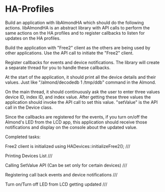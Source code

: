# HA-Profiles


Build an application with libAlmondHA which should do the following actions. libAlmondHA is an abstract library with API calls to perform the same actions on the HA profiles and to register callbacks to listen for updates on the HA profiles.
   
   Build the application with "Free2" client as the others are being used by other applications. Use the API call to initiate the "Free2" client.
   
   Register callbacks for events and device notifications. The library will create a separate thread for you to handle these callbacks.
   
   At the start of the application, it should print all the device details and their values. Just like "/almond/decodedb 1 /tmp/ddb" command in the Almond.
   
   On the main thread, it should continuously ask the user to enter three values device ID, index ID, and index value. After getting these three values the application should invoke the API call to set this value. "setValue" is the API call in the Device class.
   
   Since the callbacks are registered for the events, if you turn on/off the Almond's LED from the LCD app, this application should receive those notifications and display on the console about the updated value.






Completed tasks:




Free2 client is initialized using HADevices::initializeFree2();  /// 

Printing Devices List                                            ///

Calling SetValue API (Can be set only for certain devices)       ///

Registering call back events and device notifications            ///

Turn on/Turn off LED from LCD getting updated                    ///

